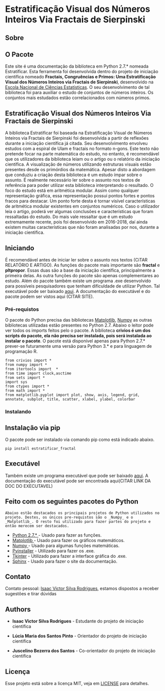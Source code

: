 
Estratificação Visual dos Números Inteiros Via Fractais de Sierpinski
=====

## Sobre

O Pacote
----

Este site  é uma documentação da biblioteca em Python 2.7.* nomeada Estratificar. Esta ferramenta foi desenvolvida dentro do projeto de iniciação científica nomeado **Fractais, Congruências e Primos: Uma Estratificação Visual dos Números Inteiros via Fractais de Sierpinski**, desenvolvido na [Escola Nacional de Ciências Estatísticas](http://www.ence.ibge.gov.br). O seu desenvolvimento de tal biblioteca foi para auxiliar o estudo de conjuntos de números inteiros. Os conjuntos mais estudados estão correlacionados com números primos. 


Estratificação Visual dos Números Inteiros Via Fractais de Sierpinski
----

A biblioteca Estratificar foi baseada na Estratificação Visual de Números Inteiros via Fractais de Sierpinski foi desenvolvida a partir de reflexões durante a iniciação científica já citada. Seu desenvolvimento envolveu estudos com a espiral de Ulam e fractais no formato n-gons. Este texto não pretende focar na parte matemática do estudo, no entanto, é recomendável que os utilizadores da biblioteca leiam ou o artigo ou o relatório da iniciação científica.  A visualização de números utilizando estruturas visuais estão presentes desde os primórdios da matemática. Apesar disto a abordagem que conduziu a criação desta biblioteca é um estudo ímpar sobre o assunto.  É realmente necessário ler sobre o assunto  nos textos de referência para poder utilizar esta biblioteca interpretando o resultado. O foco do estudo está em aritmética modular. Assim como qualquer representação gráfica, essa representação possui  pontos fortes e pontos fracos para destacar. Um ponto forte desta  é tornar visível características de aritmética modular existentes em conjuntos numéricos. Caso o utilizador leia o artigo, poderá ver algumas conclusões e características que foram ressaltadas do estudo. Do mais vale ressaltar que é um estudo extremamente recente, pois foi desenvolvido em 2016-2018, daí ainda existem muitas características que não foram analisadas por nos, durante a iniciação cientifica.

## Iniciando

É recomendável antes de iniciar ler sobre o assunto nos textos (CiTAR RELATÓRIO E ARTIGO).  As funções do pacote mais importante são **fractal** e **pltpropor**. Essas duas são a base da iniciação científica, principalmente a primeira delas. As outra funções do pacote são apenas complementares ao estudo. Além do pacote também existe um programa .exe desenvolvido para possíveis pesquisadores que tenham dificuldade de utilizar Python. Tal executável pode ser baixado [aqui](https://drive.google.com/drive/folders/10EEFWoxDxGuKa0sQuwcUzcZueqAkPyb1>). A documentação do executável e do pacote podem ser vistos aqui (CITAR SITE).

### Pré-requistos

O pacote do Python precisa das bibliotecas [Matplotlib](https://matplotlib.org/), [Numpy](http://www.numpy.org/) as outras bibliotecas  utilizadas estão presentes no Python 2.7. Abaixo o leitor pode ver todos os imports feitos pelo o pacote. A biblioteca **crivios é um dos scripts do pacote, ela não precisa ser instalada, pois será instalada ao instalar o pacote**. O pacote está disponível apenas para Python 2.7.* prever-se futuramente uma versão para Python 3.* e para linguagem de programação R.
```
from crivios import *
from numpy import *
from itertools import  *
from time import clock,asctime
from sets import *
import sys
from ctypes import *
from math import *
from matplotlib.pyplot import plot, show, axis, legend, grid, annotate, subplot, title, scatter, xlabel, ylabel, colorbar
```

### Instalando

## Instalação via pip 

O pacote pode ser instalado via comando pip como está indicado abaixo. 
```
pip install estratificar_fractal
```

## Executável

Também existe um programa executável que pode ser baixado [aqui](https://drive.google.com/drive/folders/10EEFWoxDxGuKa0sQuwcUzcZueqAkPyb1). A documentação do executável pode ser encontrada aqui(CITAR LINK DA DOC DO EXECUTAVEL)




## Feito com os seguintes pacotes do Python

	Abaixo estão destacados os principais projetos de Python utilizados no projeto. Destes, os únicos pre-requistos são o _Numpy_ e o _Matplotlib_. O resto foi utilizado para fazer partes do projeto e então merecem ser destacados. 

* [Python 2.7.* ](https://www.python.org) - Usado para fazer as funções.
* [Matplotlib  ](https://matplotlib.org) - Usado para fazer os gráficos matemáticos.
* [Numpy ](http://www.numpy.org) - Usado para algumas funções matemáticas.
* [Pyinstaller](https://www.pyinstaller.org) - Utilizado para fazer os .exe.
* [Tkinter](https://docs.python.org/2.7/library/tkinter.html) - Utilizado para fazer a interface gráfica do .exe.
* [Sphinx](http://www.sphinx-doc.org/en/master/) - Usado para fazer o site da documentação.

## Contato

Contato pessoal: [Isaac Victor Silva Rodrigues](isaacvictor@fisica.if.uff.br), estamos dispostos a receber sugestões e tirar dúvidas


## Authors


* **Isaac Victor Silva Rodrigues** - Estudante do projeto de iniciação cientifica

* **Lúcia Maria dos Santos Pinto** - Orientador do projeto de iniciação cientifica

* **Juscelino Bezerra dos Santos** - Co-orientador do projeto de iniciação cientifica


## Licença

Esse projeto está sobre a licença MIT, veja em [LICENSE](LICENSE) para detalhes.

